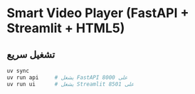 # Smart Video Player (FastAPI + Streamlit + HTML5)

## تشغيل سريع
```bash
uv sync
uv run api     # يشغل FastAPI على 8000
uv run ui      # يشغل Streamlit على 8501
